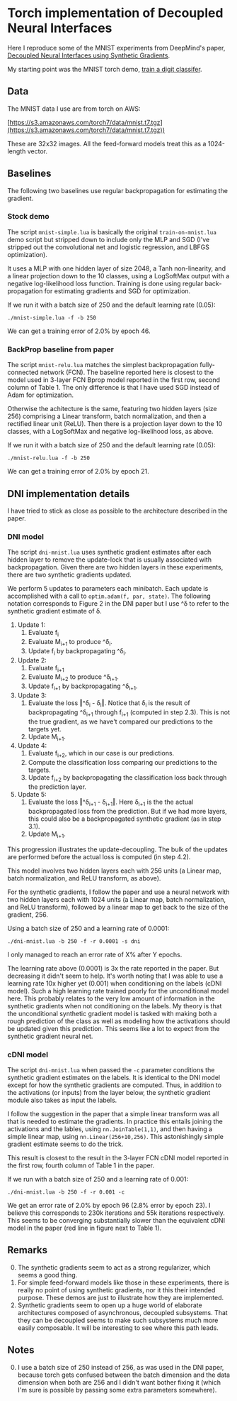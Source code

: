 # Torch implementation of Decoupled Neural Interfaces

Here I reproduce some of the MNIST experiments from DeepMind's paper, [Decoupled Neural Interfaces using Synthetic Gradients](https://arxiv.org/abs/1608.05343).

My starting point was the MNIST torch demo, [train a digit classifer](https://github.com/torch/demos/tree/master/train-a-digit-classifier).

## Data

The MNIST data I use are from torch on AWS:

[https://s3.amazonaws.com/torch7/data/mnist.t7.tgz](https://s3.amazonaws.com/torch7/data/mnist.t7.tgz))

These are 32x32 images. All the feed-forward models treat this as a 1024-length vector.

## Baselines

The following two baselines use regular backpropagation for estimating the gradient.

### Stock demo

The script `mnist-simple.lua` is basically the original `train-on-mnist.lua` demo script but stripped down to include only the MLP and SGD (I've stripped out the convolutional net and logistic regression, and LBFGS optimization).

It uses a MLP with one hidden layer of size 2048, a Tanh non-linearity, and a linear projection down to the 10 classes, using a LogSoftMax output with a negative log-likelihood loss function. Training is done using regular back-propagation for estimating gradients and SGD for optimization.

If we run it with a batch size of 250 and the default learning rate (0.05):

    ./mnist-simple.lua -f -b 250

We can get a training error of 2.0% by epoch 46.

### BackProp baseline from paper

The script `mnist-relu.lua` matches the simplest backpropagation fully-connected network (FCN). The baseline reported here is closest to the model used in 3-layer FCN Bprop model reported in the first row, second column of Table 1. The only difference is that I have used SGD instead of Adam for optimization.

Otherwise the achitecture is the same, featuring two hidden layers (size 256) comprising a Linear transform, batch normalization, and then a rectified linear unit (ReLU). Then there is a projection layer down to the 10 classes, with a LogSoftMax and negative log-likelihood loss, as above.

If we run it with a batch size of 250 and the default learning rate (0.05):

    ./mnist-relu.lua -f -b 250

We can get a training error of 2.0% by epoch 21.

## DNI implementation details

I have tried to stick as close as possible to the architecture described in the paper.

### DNI model

The script `dni-mnist.lua` uses synthetic gradient estimates after each hidden layer to remove the update-lock that is usually associated with backpropagation. Given there are two hidden layers in these experiments, there are two synthetic gradients updated.

We perform 5 updates to parameters each minibatch. Each update is accomplished with a call to `optim.adam(f, par, state)`. The following notation corresponds to Figure 2 in the DNI paper but I use ^δ to refer to the synthetic gradient estimate of δ.

1. Update 1:
    1. Evaluate f<sub>i</sub>
    2. Evaluate M<sub>i+1</sub> to produce ^δ<sub>i</sub>.
    3. Update f<sub>i</sub> by backpropagating ^δ<sub>i</sub>.
2. Update 2:
    1. Evaluate f<sub>i+1</sub>
    2. Evaluate M<sub>i+2</sub> to produce ^δ<sub>i+1</sub>.
    3. Update f<sub>i+1</sub> by backpropagating ^δ<sub>i+1</sub>.
3. Update 3:
    1. Evaluate the loss ‖^δ<sub>i</sub> - δ<sub>i</sub>‖. Notice that δ<sub>i</sub> is the result of backpropagating ^δ<sub>i+1</sub> through f<sub>i+1</sub> (computed in step 2.3). This is not the true gradient, as we have't compared our predictions to the targets yet.
    1. Update M<sub>i+1</sub>.
4. Update 4:
    1. Evaluate f<sub>i+2</sub>, which in our case is our predictions.
    2. Compute the classification loss comparing our predictions to the targets.
    3. Update f<sub>i+2</sub> by backpropagating the classification loss back through the prediction layer.
5. Update 5:
    1. Evaluate the loss ‖^δ<sub>i+1</sub> - δ<sub>i+1</sub>‖. Here δ<sub>i+1</sub> is the the actual backpropagated loss from the prediction. But if we had more layers, this could also be a backpropagated synthetic gradient (as in step 3.1).
    2. Update M<sub>i+1</sub>.

This progression illustrates the update-decoupling. The bulk of the updates are performed before the actual loss is computed (in step 4.2).

This model involves two hidden layers each with 256 units (a Linear map, batch normalization, and ReLU transform, as above).

For the synthetic gradients, I follow the paper and use a neural network with two hidden layers each with 1024 units (a Linear map, batch normalization, and ReLU transform), followed by a linear map to get back to the size of the gradient, 256.

Using a batch size of 250 and a learning rate of 0.0001:

    ./dni-mnist.lua -b 250 -f -r 0.0001 -s dni

I only managed to reach an error rate of X% after Y epochs.

The learning rate above (0.0001) is 3x the rate reported in the paper. But decreasing it didn't seem to help. It's worth noting that I was able to use a learning rate 10x higher yet (0.001) when conditioning on the labels (cDNI model). Such a high learning rate trained poorly for the unconditional model here. This probably relates to the very low amount of information in the synthetic gradients when not conditioning on the labels. My theory is that the unconditional synthetic gradient model is tasked with making both a rough prediction of the class as well as modeling how the activations should be updated given this prediction. This seems like a lot to expect from the synthetic gradient neural net.

### cDNI model

The script `dni-mnist.lua` when passed the `-c` parameter conditions the synthetic gradient estimates on the labels. It is identical to the DNI model except for how the synthetic gradients are computed. 
Thus, in addition to the activations (or inputs) from the layer below, the synthetic gradient module also takes as input the labels. 

I follow the suggestion in the paper that a simple linear transform was all that is needed to estimate the gradients. In practice this entails joining the activations and the lables, using `nn.JoinTable(1,1)`, and then having a simple linear map, using `nn.Linear(256+10,256)`. This astonishingly simple gradient estimate seems to do the trick. 

This result is closest to the result in the 3-layer FCN cDNI model reported in the first row, fourth column of Table 1 in the paper.

If we run with a batch size of 250 and a learning rate of 0.001:

    ./dni-mnist.lua -b 250 -f -r 0.001 -c

We get an error rate of 2.0% by epoch 96 (2.8% error by epoch 23). I believe this corresponds to 230k iterations and 55k iterations respectively. This seems to be converging substantially slower than the equivalent cDNI model in the paper (red line in figure next to Table 1).

## Remarks

0. The synthetic gradients seem to act as a strong regularizer, which seems a good thing.
0. For simple feed-forward models like those in these experiments, there is really no point of using synthetic gradients, nor it this their intended purpose. These demos are just to illustrate how they are implemented.
0. Synthetic gradients seem to open up a huge world of elaborate architectures composed of asynchronous, decoupled subsystems. That they can be decoupled seems to make such subsystems much more easily composable. It will be interesting to see where this path leads.

## Notes

0. I use a batch size of 250 instead of 256, as was used in the DNI paper, because torch gets confused between the batch dimension and the data dimension when both are 256 and I didn't want bother fixing it (which I'm sure is possible by passing some extra parameters somewhere).
